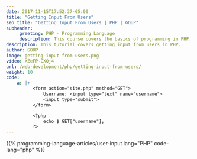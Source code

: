 ```yaml
---
date: 2017-11-15T17:52:37-05:00
title: "Getting Input From Users"
seo_title: "Getting Input From Users | PHP | GOUP"
subheader:
     greeting: PHP - Programming Language
     description: This course covers the basics of programming in PHP. Work your way through the videos/articles and I'll teach you everything you need to know to start your programming journey!
description: This tutorial covers getting input from users in PHP.
author: GOUP
image: getting-input-from-users.png
video: XZeFP-CXQj4
url: /web-development/php/getting-input-from-users/
weight: 10
code:
    a: |+
          <form action="site.php" method="GET">
              Username: <input type="text" name="username">
              <input type="submit">
          </form>

          <?php
              echo $_GET["username"];
          ?>
---
```


{{% programming-language-articles/user-input lang="PHP" code-lang="php" %}}
